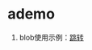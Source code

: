 # ademo

1. blob使用示例：<a href="https://smalljerry.cn/ademo/blob-examples.html" target="_blank">跳转</a>
